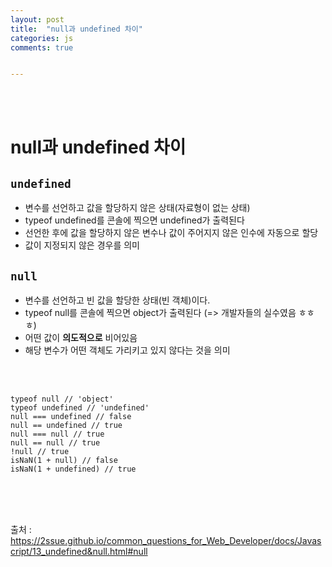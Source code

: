 ```yaml
---
layout: post
title:  "null과 undefined 차이"
categories: js 
comments: true


---
```


<br>

<Br>

# null과 undefined 차이





## `undefined`

* 변수를 선언하고 값을 할당하지 않은 상태(자료형이 없는 상태)
* typeof undefined를 콘솔에 찍으면 undefined가 출력된다
* 선언한 후에 값을 할당하지 않은 변수나 값이 주어지지 않은 인수에 자동으로 할당
* 값이 지정되지 않은 경우를 의미



## `null` 

* 변수를 선언하고 빈 값을 할당한 상태(빈 객체)이다. 
* typeof null를 콘솔에 찍으면 object가 출력된다 (=> 개발자들의 실수였음 ㅎㅎㅎ)
* 어떤 값이 **의도적으로** 비어있음
* 해당 변수가 어떤 객체도 가리키고 있지 않다는 것을 의미

<br>

<br>

~~~
typeof null // 'object'
typeof undefined // 'undefined'
null === undefined // false
null == undefined // true
null === null // true
null == null // true
!null // true
isNaN(1 + null) // false
isNaN(1 + undefined) // true
~~~



<br>

<br>

<br>

출처 : https://2ssue.github.io/common_questions_for_Web_Developer/docs/Javascript/13_undefined&null.html#null

<br>

<br>

<br>







